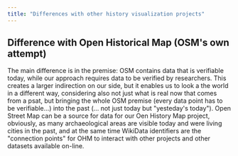 ```yaml
---
title: "Differences with other history visualization projects"
---
```


## Difference with Open Historical Map (OSM's own attempt)
The main difference is in the premise: OSM contains data that is verifiable today, while our approach requires data to be verified by researchers. This creates a larger indirection on our side, but it enables us to look a the world in a different way, considering also not just what is real now that comes from a psat, but bringing the whole OSM premise (every data point has to be verifiable...) into the past (... not just today but "yesteday's today"). Open Street Map can be a source for data for our Oen History Map project, obviously, as many archaeological areas are visible today and were living cities in the past, and at the same time WikiData identifiers are the "connection points" for OHM to interact with other projects and other datasets available on-line. 